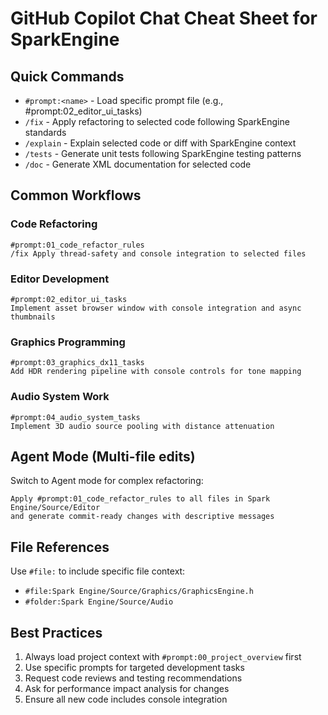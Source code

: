 ﻿# GitHub Copilot Chat Cheat Sheet for SparkEngine

## Quick Commands
- `#prompt:<name>` - Load specific prompt file (e.g., #prompt:02_editor_ui_tasks)
- `/fix` - Apply refactoring to selected code following SparkEngine standards
- `/explain` - Explain selected code or diff with SparkEngine context
- `/tests` - Generate unit tests following SparkEngine testing patterns
- `/doc` - Generate XML documentation for selected code

## Common Workflows

### Code Refactoring
```
#prompt:01_code_refactor_rules
/fix Apply thread-safety and console integration to selected files
```

### Editor Development
```
#prompt:02_editor_ui_tasks
Implement asset browser window with console integration and async thumbnails
```

### Graphics Programming
```
#prompt:03_graphics_dx11_tasks
Add HDR rendering pipeline with console controls for tone mapping
```

### Audio System Work
```
#prompt:04_audio_system_tasks
Implement 3D audio source pooling with distance attenuation
```

## Agent Mode (Multi-file edits)
Switch to Agent mode for complex refactoring:
```
Apply #prompt:01_code_refactor_rules to all files in Spark Engine/Source/Editor 
and generate commit-ready changes with descriptive messages
```

## File References
Use `#file:` to include specific file context:
- `#file:Spark Engine/Source/Graphics/GraphicsEngine.h`
- `#folder:Spark Engine/Source/Audio`

## Best Practices
1. Always load project context with `#prompt:00_project_overview` first
2. Use specific prompts for targeted development tasks
3. Request code reviews and testing recommendations
4. Ask for performance impact analysis for changes
5. Ensure all new code includes console integration
